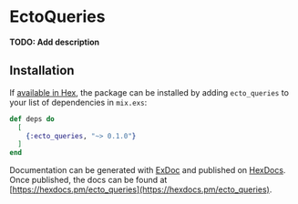 # EctoQueries

**TODO: Add description**

## Installation

If [available in Hex](https://hex.pm/docs/publish), the package can be installed
by adding `ecto_queries` to your list of dependencies in `mix.exs`:

```elixir
def deps do
  [
    {:ecto_queries, "~> 0.1.0"}
  ]
end
```

Documentation can be generated with [ExDoc](https://github.com/elixir-lang/ex_doc)
and published on [HexDocs](https://hexdocs.pm). Once published, the docs can
be found at [https://hexdocs.pm/ecto_queries](https://hexdocs.pm/ecto_queries).

